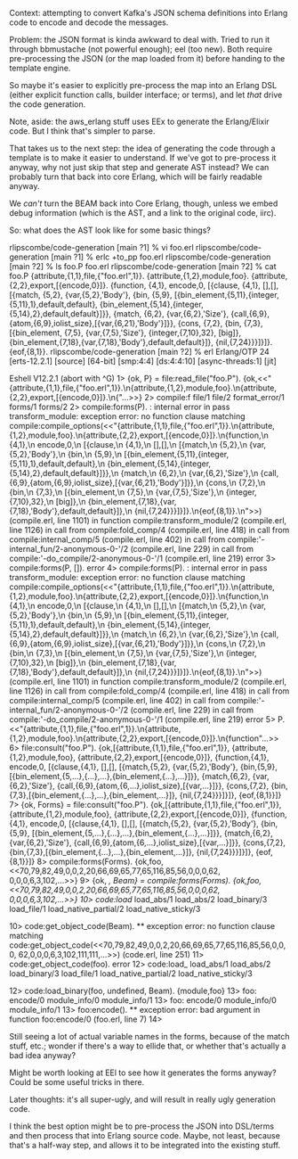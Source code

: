 Context: attempting to convert Kafka's JSON schema definitions into Erlang code to encode and decode the messages.

Problem: the JSON format is kinda awkward to deal with. Tried to run it through bbmustache (not powerful enough); eel (too new). Both require pre-processing the JSON (or the map loaded from it) before handing to the template engine.

So maybe it's easier to explicitly pre-process the map into an Erlang DSL (either explicit function calls, builder interface; or terms), and let _that_ drive the code generation.

Note, aside: the aws_erlang stuff uses EEx to generate the Erlang/Elixir code. But I think that's simpler to parse.

That takes us to the next step: the idea of generating the code through a template is to make it easier to understand. If we've got to pre-process it anyway, why not just skip that step and generate AST instead? We can probably turn that back into core Erlang, which will be fairly readable anyway.

We _can't_ turn the BEAM back into Core Erlang, though, unless we embed debug information (which is the AST, and a link to the original code, iirc).

So: what does the AST look like for some basic things?


rlipscombe/code-generation [main ?1] % vi foo.erl
rlipscombe/code-generation [main ?1] % erlc +to_pp foo.erl
rlipscombe/code-generation [main ?2] % ls
foo.P  foo.erl
rlipscombe/code-generation [main ?2] % cat foo.P
{attribute,{1,1},file,{"foo.erl",1}}.
{attribute,{1,2},module,foo}.
{attribute,{2,2},export,[{encode,0}]}.
{function,
    {4,1},
    encode,0,
    [{clause,
         {4,1},
         [],[],
         [{match,
              {5,2},
              {var,{5,2},'Body'},
              {bin,
                  {5,9},
                  [{bin_element,{5,11},{integer,{5,11},1},default,default},
                   {bin_element,{5,14},{integer,{5,14},2},default,default}]}},
          {match,
              {6,2},
              {var,{6,2},'Size'},
              {call,{6,9},{atom,{6,9},iolist_size},[{var,{6,21},'Body'}]}},
          {cons,
              {7,2},
              {bin,
                  {7,3},
                  [{bin_element,
                       {7,5},
                       {var,{7,5},'Size'},
                       {integer,{7,10},32},
                       [big]},
                   {bin_element,{7,18},{var,{7,18},'Body'},default,default}]},
              {nil,{7,24}}}]}]}.
{eof,{8,1}}.
rlipscombe/code-generation [main ?2] % erl
Erlang/OTP 24 [erts-12.2.1] [source] [64-bit] [smp:4:4] [ds:4:4:10] [async-threads:1] [jit]

Eshell V12.2.1  (abort with ^G)
1> {ok, P} = file:read_file("foo.P").
{ok,<<"{attribute,{1,1},file,{\"foo.erl\",1}}.\n{attribute,{1,2},module,foo}.\n{attribute,{2,2},export,[{encode,0}]}.\n{"...>>}
2> compile:f
file/1          file/2          format_error/1  forms/1
forms/2
2> compile:forms(P).
: internal error in pass transform_module:
exception error: no function clause matching compile:compile_options(<<"{attribute,{1,1},file,{\"foo.erl\",1}}.\n{attribute,{1,2},module,foo}.\n{attribute,{2,2},export,[{encode,0}]}.\n{function,\n    {4,1},\n    encode,0,\n    [{clause,\n         {4,1},\n         [],[],\n         [{match,\n              {5,2},\n              {var,{5,2},'Body'},\n              {bin,\n                  {5,9},\n                  [{bin_element,{5,11},{integer,{5,11},1},default,default},\n                   {bin_element,{5,14},{integer,{5,14},2},default,default}]}},\n          {match,\n              {6,2},\n              {var,{6,2},'Size'},\n              {call,{6,9},{atom,{6,9},iolist_size},[{var,{6,21},'Body'}]}},\n          {cons,\n              {7,2},\n              {bin,\n                  {7,3},\n                  [{bin_element,\n                       {7,5},\n                       {var,{7,5},'Size'},\n
       {integer,{7,10},32},\n                       [big]},\n                   {bin_element,{7,18},{var,{7,18},'Body'},default,default}]},\n              {nil,{7,24}}}]}]}.\n{eof,{8,1}}.\n">>) (compile.erl, line 1101)
  in function  compile:transform_module/2 (compile.erl, line 1126)
  in call from compile:fold_comp/4 (compile.erl, line 418)
  in call from compile:internal_comp/5 (compile.erl, line 402)
  in call from compile:'-internal_fun/2-anonymous-0-'/2 (compile.erl, line 229)
  in call from compile:'-do_compile/2-anonymous-0-'/1 (compile.erl, line 219)
error
3> compile:forms(P, []).
error
4> compile:forms(P).
: internal error in pass transform_module:
exception error: no function clause matching compile:compile_options(<<"{attribute,{1,1},file,{\"foo.erl\",1}}.\n{attribute,{1,2},module,foo}.\n{attribute,{2,2},export,[{encode,0}]}.\n{function,\n    {4,1},\n    encode,0,\n    [{clause,\n         {4,1},\n         [],[],\n         [{match,\n              {5,2},\n              {var,{5,2},'Body'},\n              {bin,\n                  {5,9},\n                  [{bin_element,{5,11},{integer,{5,11},1},default,default},\n                   {bin_element,{5,14},{integer,{5,14},2},default,default}]}},\n          {match,\n              {6,2},\n              {var,{6,2},'Size'},\n              {call,{6,9},{atom,{6,9},iolist_size},[{var,{6,21},'Body'}]}},\n          {cons,\n              {7,2},\n              {bin,\n                  {7,3},\n                  [{bin_element,\n                       {7,5},\n                       {var,{7,5},'Size'},\n
       {integer,{7,10},32},\n                       [big]},\n                   {bin_element,{7,18},{var,{7,18},'Body'},default,default}]},\n              {nil,{7,24}}}]}]}.\n{eof,{8,1}}.\n">>) (compile.erl, line 1101)
  in function  compile:transform_module/2 (compile.erl, line 1126)
  in call from compile:fold_comp/4 (compile.erl, line 418)
  in call from compile:internal_comp/5 (compile.erl, line 402)
  in call from compile:'-internal_fun/2-anonymous-0-'/2 (compile.erl, line 229)
  in call from compile:'-do_compile/2-anonymous-0-'/1 (compile.erl, line 219)
error
5> P.
<<"{attribute,{1,1},file,{\"foo.erl\",1}}.\n{attribute,{1,2},module,foo}.\n{attribute,{2,2},export,[{encode,0}]}.\n{function"...>>
6> file:consult("foo.P").
{ok,[{attribute,{1,1},file,{"foo.erl",1}},
     {attribute,{1,2},module,foo},
     {attribute,{2,2},export,[{encode,0}]},
     {function,{4,1},
               encode,0,
               [{clause,{4,1},
                        [],[],
                        [{match,{5,2},
                                {var,{5,2},'Body'},
                                {bin,{5,9},
                                     [{bin_element,{5,...},{...},...},{bin_element,{...},...}]}},
                         {match,{6,2},
                                {var,{6,2},'Size'},
                                {call,{6,9},{atom,{6,...},iolist_size},[{var,...}]}},
                         {cons,{7,2},
                               {bin,{7,3},[{bin_element,{...},...},{bin_element,...}]},
                               {nil,{7,24}}}]}]},
     {eof,{8,1}}]}
7> {ok, Forms} = file:consult("foo.P").
{ok,[{attribute,{1,1},file,{"foo.erl",1}},
     {attribute,{1,2},module,foo},
     {attribute,{2,2},export,[{encode,0}]},
     {function,{4,1},
               encode,0,
               [{clause,{4,1},
                        [],[],
                        [{match,{5,2},
                                {var,{5,2},'Body'},
                                {bin,{5,9},
                                     [{bin_element,{5,...},{...},...},{bin_element,{...},...}]}},
                         {match,{6,2},
                                {var,{6,2},'Size'},
                                {call,{6,9},{atom,{6,...},iolist_size},[{var,...}]}},
                         {cons,{7,2},
                               {bin,{7,3},[{bin_element,{...},...},{bin_element,...}]},
                               {nil,{7,24}}}]}]},
     {eof,{8,1}}]}
8> compile:forms(Forms).
{ok,foo,
    <<70,79,82,49,0,0,2,20,66,69,65,77,65,116,85,56,0,0,0,62,
      0,0,0,6,3,102,...>>}
9> {ok, _, Beam} = compile:forms(Forms).
{ok,foo,
    <<70,79,82,49,0,0,2,20,66,69,65,77,65,116,85,56,0,0,0,62,
      0,0,0,6,3,102,...>>}
10> code:load_
load_abs/1             load_abs/2             load_binary/3
load_file/1            load_native_partial/2  load_native_sticky/3

10> code:get_object_code(Beam).
** exception error: no function clause matching code:get_object_code(<<70,79,82,49,0,0,2,20,66,69,65,77,65,116,85,56,0,0,0,
                                                                       62,0,0,0,6,3,102,111,111,...>>) (code.erl, line 251)
11> code:get_object_code(foo).
error
12> code:load_
load_abs/1             load_abs/2             load_binary/3
load_file/1            load_native_partial/2  load_native_sticky/3

12> code:load_binary(foo, undefined, Beam).
{module,foo}
13> foo:
encode/0       module_info/0  module_info/1
13> foo:
encode/0       module_info/0  module_info/1
13> foo:encode().
** exception error: bad argument
     in function  foo:encode/0 (foo.erl, line 7)
14>

Still seeing a lot of actual variable names in the forms, because of the match stuff, etc.; wonder if there's a way to ellide that, or whether that's actually a bad idea anyway?

Might be worth looking at EEl to see how it generates the forms anyway? Could be some useful tricks in there.

Later thoughts: it's all super-ugly, and will result in really ugly generation code.

I think the best option might be to pre-process the JSON into DSL/terms and then process that into Erlang source code. Maybe, not least, because that's a half-way step, and allows it to be integrated into the existing stuff.

